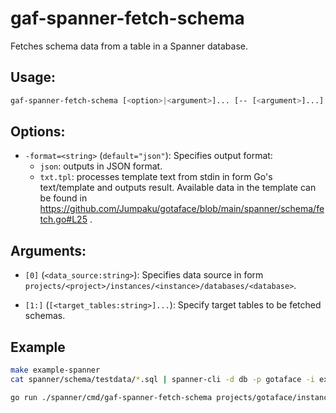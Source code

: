 # gaf-spanner-fetch-schema

Fetches schema data from a table in a Spanner database.

## Usage:

```sh
gaf-spanner-fetch-schema [<option>|<argument>]... [-- [<argument>]...]
```

## Options:

* `-format=<string>` (`default="json"`):
    Specifies output format:
    * `json`: outputs in JSON format.
    * `txt.tpl`: processes template text from stdin in form Go's text/template and outputs result. Available data in the template can be found in https://github.com/Jumpaku/gotaface/blob/main/spanner/schema/fetch.go#L25 .

## Arguments:
*  `[0]` (`<data_source:string>`):
    Specifies data source in form `projects/<project>/instances/<instance>/databases/<database>`.

* `[1:]` (`[<target_tables:string>]...`):
    Specify target tables to be fetched schemas.

## Example
```bash
make example-spanner
cat spanner/schema/testdata/*.sql | spanner-cli -d db -p gotaface -i example

go run ./spanner/cmd/gaf-spanner-fetch-schema projects/gotaface/instances/example/databases/db -format=txt.tpl A B_1 B_2 B_3 B_4 C_1 C_2 C_3 C_4 C_5 D_1 E_1 E_2 F_1 F_2 G < spanner/cmd/gaf-spanner-fetch-schema/schema.sql.tpl
```